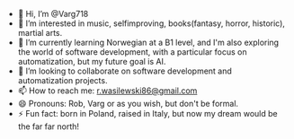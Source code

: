 - 👋 Hi, I’m @Varg718
- 👀 I’m interested in music, selfimproving, books(fantasy, horror, historic), martial arts.
- 🌱 I’m currently learning Norwegian at a B1 level, and I'm also exploring the world of software development, with a particular focus on automatization, but my future goal is AI.
- 💞️ I’m looking to collaborate on software development and automatization projects.
- 📫 How to reach me: r.wasilewski86@gmail.com
- 😄 Pronouns: Rob, Varg or as you wish, but don't be formal.
- ⚡ Fun fact: born in Poland, raised in Italy, but now my dream would be the far far north!

<!---
Varg718/Varg718 is a ✨ special ✨ repository because its `README.md` (this file) appears on your GitHub profile.
You can click the Preview link to take a look at your changes.
--->
